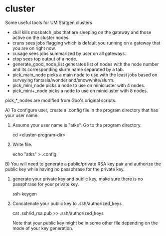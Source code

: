 cluster
=======

Some useful tools for UM Statgen clusters

* ckill                     kills mosbatch jobs that are sleeping on the gateway and those active on the cluster nodes.
* cruns <usr>               sees jobs flagging <usr> which is default you running on a gateway that you are on right now.
* cusage                    sees jobs summarized by user on all gateways.
* ctop                      sees top output of a node.
* generate_good_node_list   generates list of nodes with the node number and its corresponding slurm name separated by a tab. 
* pick_main_node            picks a main node to use with the least jobs based on surveying fantasia/wonderland/snowwhite/slurm.
* pick_mini_node            picks a node to use on minicluster with 4 nodes.
* pick_mini+_node           picks a node to use on minicluster with 8 nodes.

pick_*_nodes are modified from Goo's original scripts.

A) To configure user, create a .config file in the program directory that has your user name.
   
1. Assume your user name is "atks". Go to the program directory.

   cd \<cluster-program-dir\>

2. Write file.

   echo "atks" > .config

B) You will need to generate a public/private RSA key pair 
and authorize the public key while having no passphrase
for the private key.

1. generate your private key and public key, make sure there is no passphrase for your private key.
  
   ssh-keygen

2. Concatenate your public key to .ssh/authorized_keys

   cat .ssh/id_rsa.pub >> .ssh/authorized_keys
   
   Note that your public key might be in some other file depending on the mode of your key generation. 
